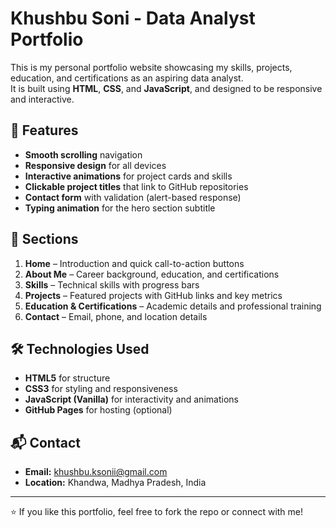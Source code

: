 # Khushbu Soni - Data Analyst Portfolio

This is my personal portfolio website showcasing my skills, projects, education, and certifications as an aspiring data analyst.  
It is built using **HTML**, **CSS**, and **JavaScript**, and designed to be responsive and interactive.

## 🚀 Features
- **Smooth scrolling** navigation
- **Responsive design** for all devices
- **Interactive animations** for project cards and skills
- **Clickable project titles** that link to GitHub repositories
- **Contact form** with validation (alert-based response)
- **Typing animation** for the hero section subtitle

## 📂 Sections
1. **Home** – Introduction and quick call-to-action buttons  
2. **About Me** – Career background, education, and certifications  
3. **Skills** – Technical skills with progress bars  
4. **Projects** – Featured projects with GitHub links and key metrics  
5. **Education & Certifications** – Academic details and professional training  
6. **Contact** – Email, phone, and location details  

## 🛠️ Technologies Used
- **HTML5** for structure
- **CSS3** for styling and responsiveness
- **JavaScript (Vanilla)** for interactivity and animations
- **GitHub Pages** for hosting (optional)

## 📬 Contact
- **Email:** khushbu.ksonii@gmail.com  
- **Location:** Khandwa, Madhya Pradesh, India  

---

⭐ If you like this portfolio, feel free to fork the repo or connect with me!
